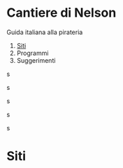 # Cantiere di Nelson
Guida italiana alla pirateria


1. [Siti](https://github.com/Rosbir-di-Erequarti/Cantiere-di-Nelson#Siti/)
2. Programmi
3. Suggerimenti





s






s






s






s




s


# Siti
